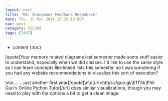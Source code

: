 ```yaml
---
layout: post
title: "RE: Anonymous Feedback Responses"
date: Thu, 15 Mar 2018 15:32:19 EDT
nav: post
category: CSC209
tags: [7467]
---
```


* content
{:toc}

[quote]Your memory related diagrams last semester made some stuff easier to understand, especially when we did classes. I'd like to use the same style so I can learn concepts like linked lists this semester, so I was wondering if you had any website recommendations to visualize this sort of execution?
<!-- more -->
<p>\n\n....... just another first year[/quote]\n\n[url=https://goo.gl/jE1TSk]Phil Guo's Online Python Tutor[/url] does similar visualizations, though you may need to play with the options a bit to get a clean image.</p>
